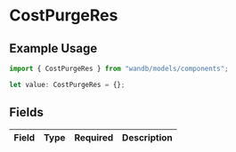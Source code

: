 # CostPurgeRes

## Example Usage

```typescript
import { CostPurgeRes } from "wandb/models/components";

let value: CostPurgeRes = {};
```

## Fields

| Field       | Type        | Required    | Description |
| ----------- | ----------- | ----------- | ----------- |